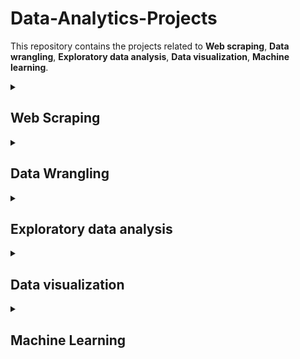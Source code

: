 # Data-Analytics-Projects


This repository contains the projects related to **Web scraping**, **Data wrangling**, **Exploratory data analysis**, **Data visualization**, **Machine learning**. 



<details id=1>
<summary><h2>  Web Scraping </h2></summary>

Scraping Dynamic Websites
  
1. Financial Times [Codes](https://github.com/pe1l1nl1/Data-Analytics-Projects/tree/main/Web%20Scraping)
1. [Screenshots](https://github.com/pe1l1nl1/Data-Analytics-Projects/wiki)



</details>


<details id=2>
<summary><h2>  Data Wrangling </h2></summary>


  
1. My Github recent [posts](https://github.com/pe1l1nl1/pe1l1nl1/tree/main/_posts)

</details>



<details id=3>
<summary><h2>  Exploratory data analysis </h2></summary>
1. My Github recent [posts](https://github.com/pe1l1nl1/pe1l1nl1/tree/main/_posts)

</details>


<details id=4>
<summary><h2>  Data visualization</h2></summary>
1. My Github recent [posts](https://github.com/pe1l1nl1/pe1l1nl1/tree/main/_posts)

</details>



<details id=4>
<summary><h2>  Machine Learning </h2></summary>
1. My Github recent [posts](https://github.com/pe1l1nl1/pe1l1nl1/tree/main/_posts)

</details>
